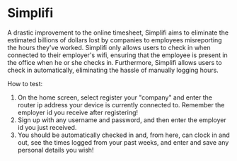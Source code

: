 # Simplifi

A drastic improvement to the online timesheet, Simplifi aims to eliminate the estimated billions of dollars lost by companies to employees
misreporting the hours they've worked. Simplifi only allows users to check in when connected to their employer's wifi, ensuring that the 
employee is present in the office when he or she checks in. Furthermore, Simplifi allows users to check in automatically, eliminating the 
hassle of manually logging hours.

How to test:

1) On the home screen, select register your "company" and enter the router ip address your device is currently connected to. Remember
the employer id you receive after registering!
2) Sign up with any username and password, and then enter the employer id you just received.
3) You should be automatically checked in and, from here, can clock in and out, see the times logged from your past weeks, and enter and
save any personal details you wish!
